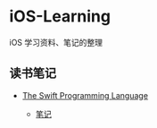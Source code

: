 # iOS-Learning

iOS 学习资料、笔记的整理

## 读书笔记

- [The Swift Programming Language](https://docs.swift.org/swift-book/)

  - [笔记](https://github.com/KeepLearningStayYoung/iOS-Learning/blob/master/BookNotes/The%20Swift%20Programming%20Language.md)

  

